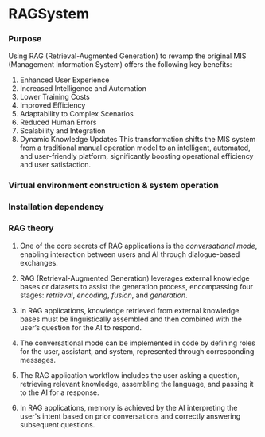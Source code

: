 # RAGSystem
### Purpose
Using RAG (Retrieval-Augmented Generation) to revamp the original MIS (Management Information System) offers the following key benefits:
1. Enhanced User Experience
2. Increased Intelligence and Automation
3. Lower Training Costs
4. Improved Efficiency
5. Adaptability to Complex Scenarios
6. Reduced Human Errors
7. Scalability and Integration
8. Dynamic Knowledge Updates
This transformation shifts the MIS system from a traditional manual operation model to an intelligent, automated, and user-friendly platform, significantly boosting operational efficiency and user satisfaction.
### Virtual environment construction & system operation
### Installation dependency
### RAG theory 
1. One of the core secrets of RAG applications is the *conversational mode*, enabling interaction between users and AI through dialogue-based exchanges.

2. RAG (Retrieval-Augmented Generation) leverages external knowledge bases or datasets to assist the generation process, encompassing four stages: *retrieval*, *encoding*, *fusion*, and *generation*.

3. In RAG applications, knowledge retrieved from external knowledge bases must be linguistically assembled and then combined with the user’s question for the AI to respond.

4. The conversational mode can be implemented in code by defining roles for the user, assistant, and system, represented through corresponding messages.

5. The RAG application workflow includes the user asking a question, retrieving relevant knowledge, assembling the language, and passing it to the AI for a response.

6. In RAG applications, memory is achieved by the AI interpreting the user's intent based on prior conversations and correctly answering subsequent questions.


